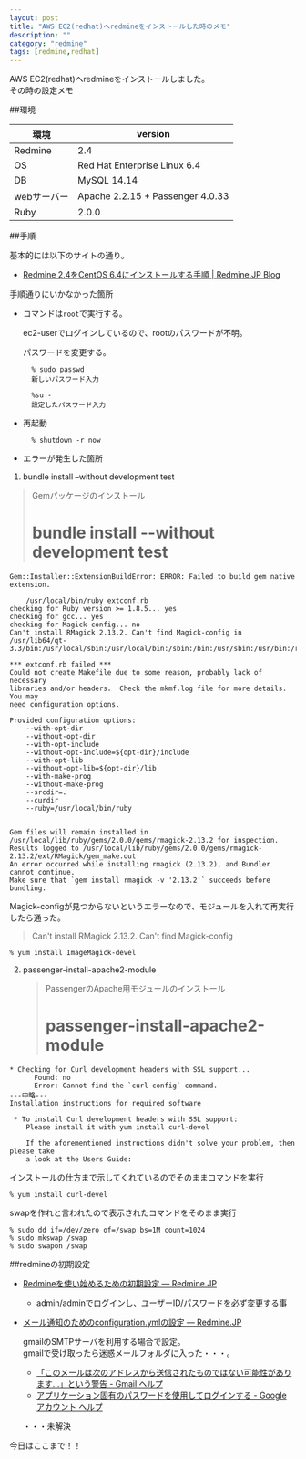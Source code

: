 ```yaml
---
layout: post
title: "AWS EC2(redhat)へredmineをインストールした時のメモ"
description: ""
category: "redmine"
tags: [redmine,redhat]
---
```

AWS EC2(redhat)へredmineをインストールしました。  
その時の設定メモ

##環境

| 環境        | version       |
|-------------|---------------|
| Redmine     | 2.4           |
| OS          | Red Hat Enterprise Linux 6.4   |
| DB          | MySQL 14.14   |
| webサーバー | Apache 2.2.15 + Passenger 4.0.33 |
| Ruby        | 2.0.0         |


##手順

基本的には以下のサイトの通り。

* [Redmine 2.4をCentOS 6.4にインストールする手順 | Redmine.JP Blog](http://blog.redmine.jp/articles/2_4/installation_centos/)


手順通りにいかなかった箇所

* コマンドは`root`で実行する。

	ec2-userでログインしているので、rootのパスワードが不明。
	
	パスワードを変更する。
	
		% sudo passwd
		新しいパスワード入力
	
		%su -
		設定したパスワード入力

* 再起動

		% shutdown -r now

* エラーが発生した箇所

1. bundle install –without development test

>Gemパッケージのインストール  
>	# bundle install --without development test
	
```
Gem::Installer::ExtensionBuildError: ERROR: Failed to build gem native extension.

    /usr/local/bin/ruby extconf.rb
checking for Ruby version >= 1.8.5... yes
checking for gcc... yes
checking for Magick-config... no
Can't install RMagick 2.13.2. Can't find Magick-config in /usr/lib64/qt-3.3/bin:/usr/local/sbin:/usr/local/bin:/sbin:/bin:/usr/sbin:/usr/bin:/root/bin

*** extconf.rb failed ***
Could not create Makefile due to some reason, probably lack of necessary
libraries and/or headers.  Check the mkmf.log file for more details.  You may
need configuration options.

Provided configuration options:
	--with-opt-dir
	--without-opt-dir
	--with-opt-include
	--without-opt-include=${opt-dir}/include
	--with-opt-lib
	--without-opt-lib=${opt-dir}/lib
	--with-make-prog
	--without-make-prog
	--srcdir=.
	--curdir
	--ruby=/usr/local/bin/ruby


Gem files will remain installed in /usr/local/lib/ruby/gems/2.0.0/gems/rmagick-2.13.2 for inspection.
Results logged to /usr/local/lib/ruby/gems/2.0.0/gems/rmagick-2.13.2/ext/RMagick/gem_make.out
An error occurred while installing rmagick (2.13.2), and Bundler
cannot continue.
Make sure that `gem install rmagick -v '2.13.2'` succeeds before
bundling.
```


Magick-configが見つからないというエラーなので、モジュールを入れて再実行したら通った。
	
>Can't install RMagick 2.13.2. Can't find Magick-config
	
`% yum install ImageMagick-devel`
	


2. passenger-install-apache2-module

	>PassengerのApache用モジュールのインストール  
	>	# passenger-install-apache2-module

```
* Checking for Curl development headers with SSL support...
      Found: no
      Error: Cannot find the `curl-config` command.
---中略---
Installation instructions for required software

 * To install Curl development headers with SSL support:
    Please install it with yum install curl-devel

	If the aforementioned instructions didn't solve your problem, then please take
	a look at the Users Guide:
```


インストールの仕方まで示してくれているのでそのままコマンドを実行

	% yum install curl-devel

swapを作れと言われたので表示されたコマンドをそのまま実行

	% sudo dd if=/dev/zero of=/swap bs=1M count=1024
	% sudo mkswap /swap
	% sudo swapon /swap

##redmineの初期設定

* [Redmineを使い始めるための初期設定 — Redmine.JP](http://redmine.jp/tech_note/first-step/admin/)

	* admin/adminでログインし、ユーザーID/パスワードを必ず変更する事

* [メール通知のためのconfiguration.ymlの設定 — Redmine.JP](http://redmine.jp/faq/general/mail_notification/)

	gmailのSMTPサーバを利用する場合で設定。  
	gmailで受け取ったら迷惑メールフォルダに入った・・・。

	* [「このメールは次のアドレスから送信されたものではない可能性があります...」という警告 - Gmail ヘルプ](https://support.google.com/mail/troubleshooter/2411000?p=sent_warning&rd=1#ts=2411008,2410912)
	* [アプリケーション固有のパスワードを使用してログインする - Google アカウント ヘルプ](https://support.google.com/accounts/answer/185833)

	・・・未解決

今日はここまで！！
